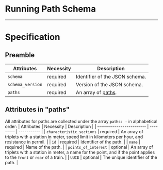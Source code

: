 # Running Path Schema

------------

# Specification

## Preamble

| Attributes           | Necessity | Description |
| -------------------- | --------- | ----------- |
| `schema`             | required  | Identifier of the JSON schema. |
| `schema_version`     | required  | Version of the JSON schema. |
| `paths`              | required  | An array of [paths](#Attributes-in-paths). |

## Attributes in "paths"

All attributes for paths are collected under the array `paths: -` in alphabetical order:
| Attributes                | Necessity | Description |
| ------------------------- | --------- | ----------- |
| `characteristic_sections` | required  | An array of triplets with a station in meter, speed limit in kilometers per hour, and resistance in permil. |
| `id`                      | required  | Identifier of the path. |
| `name`                    | required  | Name of the path. |
| `points_of_interest`      | optional  | An array of triplets with a station in meter, a name for the point, and if the point applies to the `front` or `rear` of a train. |
| `UUID`                    | optional  | The unique identifier of the path. |
